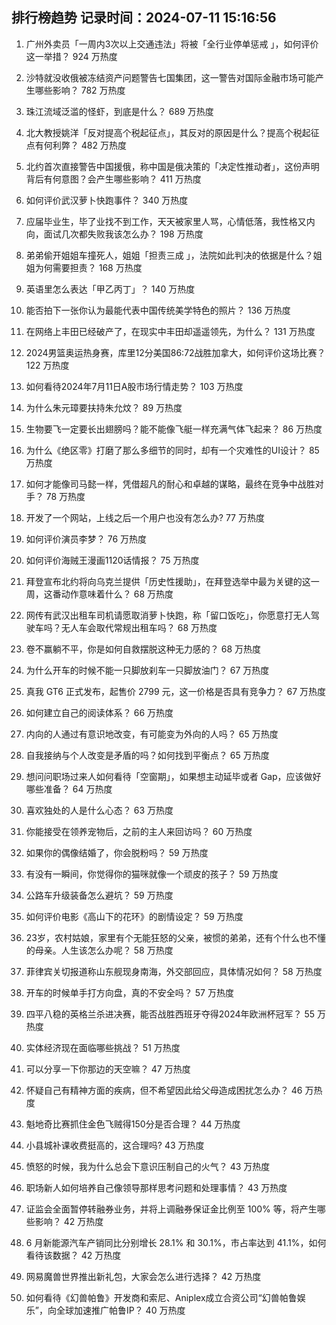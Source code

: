 
## 排行榜趋势 记录时间：2024-07-11 15:16:56
  
  1. 广州外卖员「一周内3次以上交通违法」将被「全行业停单惩戒 」，如何评价这一举措？ 924 万热度
    
  2. 沙特就没收俄被冻结资产问题警告七国集团，这一警告对国际金融市场可能产生哪些影响？ 782 万热度
    
  3. 珠江流域泛滥的怪虾，到底是什么？ 689 万热度
    
  4. 北大教授姚洋「反对提高个税起征点」，其反对的原因是什么？提高个税起征点有何利弊？ 482 万热度
    
  5. 北约首次直接警告中国援俄，称中国是俄决策的「决定性推动者」，这份声明背后有何意图？会产生哪些影响？ 411 万热度
    
  6. 如何评价武汉萝卜快跑事件？ 340 万热度
    
  7. 应届毕业生，毕了业找不到工作，天天被家里人骂，心情低落，我性格又内向，面试几次都失败我该怎么办？ 198 万热度
    
  8. 弟弟偷开姐姐车撞死人，姐姐「担责三成 」，法院如此判决的依据是什么？姐姐为何需要担责？ 168 万热度
    
  9. 英语里怎么表达「甲乙丙丁」？ 140 万热度
    
  10. 能否拍下一张你认为最能代表中国传统美学特色的照片？ 136 万热度
    
  11. 在网络上丰田已经破产了，在现实中丰田却遥遥领先，为什么？ 131 万热度
    
  12. 2024男篮奥运热身赛，库里12分美国86:72战胜加拿大，如何评价这场比赛？ 122 万热度
    
  13. 如何看待2024年7月11日A股市场行情走势？ 103 万热度
    
  14. 为什么朱元璋要扶持朱允炆？ 89 万热度
    
  15. 生物要飞一定要长出翅膀吗？能不能像飞艇一样充满气体飞起来？ 86 万热度
    
  16. 为什么《绝区零》打磨了那么多细节的同时，却有一个灾难性的UI设计？ 85 万热度
    
  17. 如何才能像司马懿一样，凭借超凡的耐心和卓越的谋略，最终在竞争中战胜对手？ 78 万热度
    
  18. 开发了一个网站，上线之后一个用户也没有怎么办? 77 万热度
    
  19. 如何评价演员李梦？ 76 万热度
    
  20. 如何评价海贼王漫画1120话情报？ 75 万热度
    
  21. 拜登宣布北约将向乌克兰提供「历史性援助」，在拜登选举中最为关键的这一周，这番动作意味着什么？ 68 万热度
    
  22. 网传有武汉出租车司机请愿取消萝卜快跑，称「留口饭吃」，你愿意打无人驾驶车吗？无人车会取代常规出租车吗？ 68 万热度
    
  23. 卷不赢躺不平，你是如何自救摆脱这种无力感的？ 68 万热度
    
  24. 为什么开车的时候不能一只脚放刹车一只脚放油门？ 67 万热度
    
  25. 真我 GT6 正式发布，起售价 2799 元，这一价格是否具有竞争力？ 67 万热度
    
  26. 如何建立自己的阅读体系？ 66 万热度
    
  27. 内向的人通过有意识地改变，有可能变为外向的人吗？ 65 万热度
    
  28. 自我接纳与个人改变是矛盾的吗？如何找到平衡点？ 65 万热度
    
  29. 想问问职场过来人如何看待「空窗期」，如果想主动延毕或者 Gap，应该做好哪些准备？ 64 万热度
    
  30. 喜欢独处的人是什么心态？ 63 万热度
    
  31. 你能接受在领养宠物后，之前的主人来回访吗？ 60 万热度
    
  32. 如果你的偶像结婚了，你会脱粉吗？ 59 万热度
    
  33. 有没有一瞬间，你觉得你的猫咪就像一个顽皮的孩子？ 59 万热度
    
  34. 公路车升级装备怎么避坑？ 59 万热度
    
  35. 如何评价电影《高山下的花环》的剧情设定？ 59 万热度
    
  36. 23岁，农村姑娘，家里有个无能狂怒的父亲，被惯的弟弟，还有个什么也不懂的母亲。人生该怎么办呢？ 58 万热度
    
  37. 菲律宾关切报道称山东舰现身南海，外交部回应，具体情况如何？ 58 万热度
    
  38. 开车的时候单手打方向盘，真的不安全吗？ 57 万热度
    
  39. 四平八稳的英格兰杀进决赛，能否战胜西班牙夺得2024年欧洲杯冠军？ 55 万热度
    
  40. 实体经济现在面临哪些挑战？ 51 万热度
    
  41. 可以分享一下你那边的天空嘛？ 47 万热度
    
  42. 怀疑自己有精神方面的疾病，但不希望因此给父母造成困扰怎么办？ 46 万热度
    
  43. 魁地奇比赛抓住金色飞贼得150分是否合理？ 44 万热度
    
  44. 小县城补课收费挺高的，这合理吗? 43 万热度
    
  45. 愤怒的时候，我为什么总会下意识压制自己的火气？ 43 万热度
    
  46. 职场新人如何培养自己像领导那样思考问题和处理事情？ 43 万热度
    
  47. 证监会全面暂停转融券业务，并将上调融券保证金比例至 100% 等，将产生哪些影响？ 42 万热度
    
  48. 6 月新能源汽车产销同比分别增长 28.1% 和 30.1%，市占率达到 41.1%，如何看待该数据？ 42 万热度
    
  49. 网易魔兽世界推出新礼包，大家会怎么进行选择？ 42 万热度
    
  50. 如何看待《幻兽帕鲁》开发商和索尼、Aniplex成立合资公司“幻兽帕鲁娱乐”，向全球加速推广帕鲁IP？ 40 万热度
    